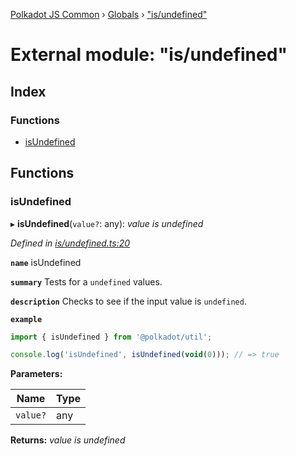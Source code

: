 [Polkadot JS Common](../README.md) › [Globals](../globals.md) › ["is/undefined"](_is_undefined_.md)

# External module: "is/undefined"

## Index

### Functions

* [isUndefined](_is_undefined_.md#isundefined)

## Functions

###  isUndefined

▸ **isUndefined**(`value?`: any): *value is undefined*

*Defined in [is/undefined.ts:20](https://github.com/polkadot-js/common/blob/e60bbbeb/packages/util/src/is/undefined.ts#L20)*

**`name`** isUndefined

**`summary`** Tests for a `undefined` values.

**`description`** 
Checks to see if the input value is `undefined`.

**`example`** 
<BR>

```javascript
import { isUndefined } from '@polkadot/util';

console.log('isUndefined', isUndefined(void(0))); // => true
```

**Parameters:**

Name | Type |
------ | ------ |
`value?` | any |

**Returns:** *value is undefined*
